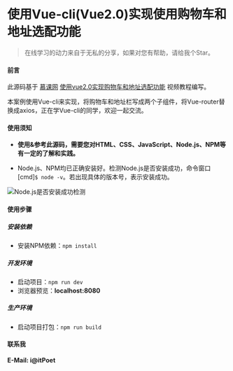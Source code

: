 # 使用Vue-cli(Vue2.0)实现使用购物车和地址选配功能

> 在线学习的动力来自于无私的分享，如果对您有帮助，请给我个Star。

#### 前言
此源码基于 [慕课网](https://www.imooc.com/) [使用vue2.0实现购物车和地址选配功能](https://www.imooc.com/video/14039) 视频教程编写。

本案例使用Vue-cli来实现，将购物车和地址栏写成两个子组件，将Vue-router替换成axios，正在学Vue-cli的同学，欢迎一起交流。

#### 使用须知
- **使用&参考此源码，需要您对HTML、CSS、JavaScript、Node.js、NPM等有一定的了解和实践。**  

- Node.js、NPM均已正确安装好。检测Node.js是否安装成功，命令窗口[cmd]`$ node -v`。若出现具体的版本号，表示安装成功。  

![Node.js是否安装成功检测](http://ojzaff7fe.bkt.clouddn.com/nodejs%E7%89%88%E6%9C%AC%E6%A3%80%E6%B5%8B.jpg)

#### 使用步骤

##### 安装依赖
- 安装NPM依赖：`npm install`


##### 开发环境
- 启动项目：`npm run dev`
- 浏览器预览：__localhost:8080__

##### 生产环境
- 启动项目打包：`npm run build`

#### 联系我
**E-Mail: i@itPoet**